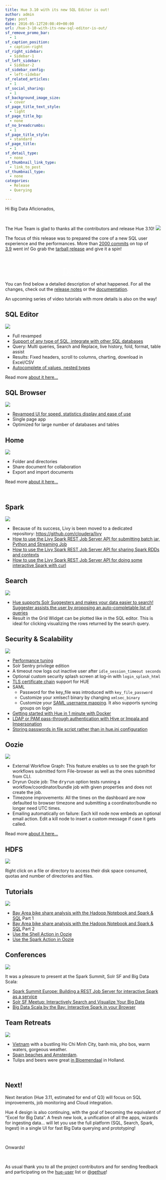 ```yaml
---
title: Hue 3.10 with its new SQL Editor is out!
author: admin
type: post
date: 2016-05-12T20:08:49+00:00
url: /hue-3-10-with-its-new-sql-editor-is-out/
sf_remove_promo_bar:
  - 1
sf_caption_position:
  - caption-right
sf_right_sidebar:
  - Sidebar-1
sf_left_sidebar:
  - Sidebar-2
sf_sidebar_config:
  - left-sidebar
sf_related_articles:
  - 1
sf_social_sharing:
  - 1
sf_background_image_size:
  - cover
sf_page_title_text_style:
  - light
sf_page_title_bg:
  - none
sf_no_breadcrumbs:
  - 1
sf_page_title_style:
  - standard
sf_page_title:
  - 1
sf_detail_type:
  - none
sf_thumbnail_link_type:
  - link_to_post
sf_thumbnail_type:
  - none
categories:
  - Release
  - Querying

---
```

Hi Big Data Aficionados,

&nbsp;

The Hue Team is glad to thanks all the contributors and release Hue 3.10! [<img src="https://cdn.gethue.com/uploads/2015/08/hue-logo-copy.png" />][1]

The focus of this release was to prepared the core of a new SQL user experience and the performances. More than [2000 commits][2] on top of [3.9][3] went in! Go grab the [tarball release][4] and give it a spin!

<p style="text-align: center;">
  <a class="sf-button standard accent standard  dropshadow" style="color: #fff!important; font-size: 200%;" title="Click to download the tarball release" href="https://cdn.gethue.com/downloads/releases/3.10.0/hue-3.10.0.tgz" target="_blank" rel="noopener noreferrer"><br /> <span class="text">Download</span><br /> </a>
</p>

You can find below a detailed description of what happened. For all the changes, check out the [release notes][2] or the [documentation][5].

An upcoming series of video tutorials with more details is also on the way!

## SQL Editor

[<img src="https://cdn.gethue.com/uploads/2014/03/sql-editor-1024x535.png" />][6]

  * Full revamped
  * [Support of any type of SQL, integrate with other SQL databases][7]
  * Query: Multi queries, Search and Replace, live history, fold, format, table assist
  * Results: Fixed headers, scroll to columns, charting, download in Excel/CSV
  * [Autocomplete of values, nested types][8]

Read more [about it here...][9]

## SQL Browser

[<img src="https://cdn.gethue.com/uploads/2016/04/sql-browser-1024x536.png" />][10]

  * [Revamped UI for speed, statistics display and ease of use][11]
  * Single page app
  * Optimized for large number of databases and tables

## Home

[<img src="https://cdn.gethue.com/uploads/2016/05/home2-1024x502.png"  />][12]

  * Folder and directories
  * Share document for collaboration
  * Export and import documents

Read more [about it here...][13]

&nbsp;

## Spark

[<img src="https://cdn.gethue.com/uploads/2015/10/notebook-october-1024x512.png" />][14]

  * Because of its success, Livy is been moved to a dedicated repository: <https://github.com/cloudera/livy>
  * [How to use the Livy Spark REST Job Server API for submitting batch jar, Python and Streaming Job][15]
  * [How to use the Livy Spark REST Job Server API for sharing Spark RDDs and contexts][16]
  * [How to use the Livy Spark REST Job Server API for doing some interactive Spark with curl][17]

## Search

[<img src="https://cdn.gethue.com/uploads/2014/04/search-grid-plot-1024x331.png" />][18]

  * [Hue supports Solr Suggesters and makes your data easier to search! Suggester assists the user by proposing an auto-completable list of queries][19]
  * Result in the Grid Widget can be plotted like in the SQL editor. This is ideal for clicking visualizing the rows returned by the search query.

## Security & Scalability

[<img src="https://cdn.gethue.com/uploads/2016/02/meta-quick.png" />][20]

  * [Performance tuning][21]
  * Solr Sentry privilege edition
  * A timeout now logs out inactive user after `idle_session_timeout seconds`
  * Optional custom security splash screen at log-in with `login_splash_html`
  * [TLS certificate chain][22] support for HUE
  * SAML
      * Password for the key_file was introduced with `key_file_password`
      * Customize your xmlsec1 binary by changing `xmlsec_binary`
      * Customize your [SAML username mapping][23]. It also supports syncing groups on login
  * [Getting started with Hue in 1 minute with Docker][24]
  * [LDAP or PAM pass-through authentication with Hive or Impala and Impersonation][25]
  * [Storing passwords in file script rather than in hue.ini configuration][26]

## Oozie

[<img src="https://cdn.gethue.com/uploads/2016/04/hue-workflows-1024x521.png" />][27]

  * External Workflow Graph: This feature enables us to see the graph for workflows submitted form File-browser as well as the ones submitted from CLI.
  * Dryrun Oozie job: The <tt>dryrun</tt> option tests running a workflow/coordinator/bundle job with given properties and does not create the job.
  * Timezone improvements: All the times on the dashboard are now defaulted to browser timezone and submitting a coordinator/bundle no longer need UTC times.
  * Emailing automatically on failure: Each kill node now embeds an optional email action. Edit a kill node to insert a custom message if case it gets called.

Read more [about it here...][28]

## HDFS

[<img src="https://cdn.gethue.com/uploads/2014/04/fb-summary-icon.png" />][29]

Right click on a file or directory to access their disk space consumed, quotas and number of directories and files.

####

## Tutorials

[<img src="https://cdn.gethue.com/uploads/2015/09/Screenshot-2015-09-20-22.37.38-1024x326.png" />][30]

  * [Bay Area bike share analysis with the Hadoop Notebook and Spark & SQL][31] Part 1
  * [Bay Area bike share analysis with the Hadoop Notebook and Spark & SQL][32] Part 2
  * [Use the Shell Action in Oozie][33]
  * [Use the Spark Action in Oozie][34]

## Conferences

[<img src="https://cdn.gethue.com/uploads/2015/11/IMG_5690-1024x768.jpg"  />][35]

It was a pleasure to present at the Spark Summit, Solr SF and Big Data Scala:

  * [Spark Summit Europe: Building a REST Job Server for interactive Spark as a service][36]
  * [Solr SF Meetup: Interactively Search and Visualize Your Big Data][37]
  * [Big Data Scala by the Bay: Interactive Spark in your Browser][38]

## Team Retreats

[<img src="https://cdn.gethue.com/uploads/2015/12/2015-11-20-11.50.09-1024x768.jpg"  />][39]

  * [Vietnam][40] with a bustling Ho Chi Minh City, banh mis, pho bos, warm waters, gorgeous weather.
  * [Spain beaches and Amsterdam][41].
  * Tulips and beers were great [in Bloemendaal][42] in Holland.

&nbsp;

## **Next!**

Next iteration (Hue 3.11, estimated for end of Q3) will focus on SQL improvements, job monitoring and Cloud integration.

Hue 4 design is also continuing, with the goal of becoming the equivalent of “Excel for Big Data”. A fresh new look, a unification of all the apps, wizards for ingesting data... will let you use the full platform (SQL, Search, Spark, Ingest) in a single UI for fast Big Data querying and prototyping!

&nbsp;

Onwards!

&nbsp;

As usual thank you to all the project contributors and for sending feedback and participating on the [hue-user][43] list or [@gethue][44]!

&nbsp;

 [1]: https://cdn.gethue.com/uploads/2015/08/hue-logo-copy.png
 [2]: http://cloudera.github.io/hue/docs-3.10.0/release-notes/release-notes-3.10.0.html
 [3]: https://gethue.com/hue-3-9-with-all-its-improvements-is-out/
 [4]: https://cdn.gethue.com/downloads/releases/3.10.0/hue-3.10.0.tgz
 [5]: http://cloudera.github.io/hue/docs-3.10.0/index.html
 [6]: https://cdn.gethue.com/uploads/2014/03/sql-editor.png
 [7]: https://gethue.com/custom-sql-query-editors/
 [8]: https://gethue.com/assist-and-autocomplete-improvements/
 [9]: https://gethue.com/new-sql-editor/
 [10]: https://cdn.gethue.com/uploads/2016/04/sql-browser.png
 [11]: https://gethue.com/browsing-hive-tables-data-and-metadata-is-getting-faster-and-prettier/
 [12]: https://cdn.gethue.com/uploads/2016/05/home2.png
 [13]: https://gethue.com/introducing-hues-new-home-page/
 [14]: https://cdn.gethue.com/uploads/2015/10/notebook-october.png
 [15]: https://gethue.com/how-to-use-the-livy-spark-rest-job-server-api-for-submitting-batch-jar-python-and-streaming-spark-jobs/
 [16]: https://gethue.com/how-to-use-the-livy-spark-rest-job-server-api-for-sharing-spark-rdds-and-contexts/
 [17]: https://gethue.com/how-to-use-the-livy-spark-rest-job-server-for-interactive-spark-2-2/
 [18]: https://cdn.gethue.com/uploads/2014/04/search-grid-plot.png
 [19]: https://cwiki.apache.org/confluence/display/solr/Suggester
 [20]: https://cdn.gethue.com/uploads/2016/02/meta-quick.png
 [21]: https://gethue.com/performance-tuning/
 [22]: https://issues.cloudera.org/browse/HUE-2582
 [23]: https://github.com/romainr/custom_saml_backend
 [24]: https://gethue.com/getting-started-with-hue-in-2-minutes-with-docker/
 [25]: https://gethue.com/ldap-or-pam-pass-through-authentication-with-hive-or-impala/
 [26]: https://gethue.com/storing-passwords-in-script-rather-than-hue-ini-files/
 [27]: https://cdn.gethue.com/uploads/2016/04/hue-workflows.png
 [28]: https://gethue.com/oozie-improvements-in-hue-3-10/
 [29]: https://cdn.gethue.com/uploads/2014/04/fb-summary-icon.png
 [30]: https://cdn.gethue.com/uploads/2015/09/Screenshot-2015-09-20-22.37.38.png
 [31]: https://gethue.com/bay-area-bike-share-analysis-with-the-hadoop-notebook-and-spark-sql/
 [32]: https://gethue.com/bay-area-bike-share-data-analysis-with-spark-notebook-part-2/
 [33]: https://gethue.com/use-the-shell-action-in-oozie/
 [34]: https://gethue.com/use-the-spark-action-in-oozie/
 [35]: https://cdn.gethue.com/uploads/2015/11/IMG_5690.jpg
 [36]: https://gethue.com/spark-summit-europe-building-a-rest-job-server-for-interactive-spark-as-a-service/
 [37]: https://gethue.com/solr-sf-meetup-interactively-search-and-visualize-your-big-data/
 [38]: https://gethue.com/big-data-scala-by-the-bay-interactive-spark-in-your-browser/
 [39]: https://cdn.gethue.com/uploads/2015/12/2015-11-20-11.50.09.jpg
 [40]: https://gethue.com/team-retreat-in-vietnam/
 [41]: https://gethue.com/team-retreat-in-spain-amsterdam/
 [42]: https://gethue.com/mini-team-retreat-in-bloemendaal/
 [43]: http://groups.google.com/a/cloudera.org/group/hue-user
 [44]: https://twitter.com/gethue
